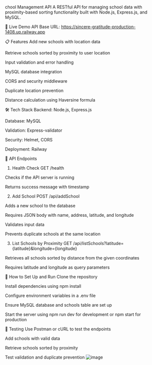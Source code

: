 chool Management API
A RESTful API for managing school data with proximity-based sorting functionality built with Node.js, Express.js, and MySQL.

🚀 Live Demo
API Base URL: https://sincere-gratitude-production-1408.up.railway.app

📋 Features
Add new schools with location data

Retrieve schools sorted by proximity to user location

Input validation and error handling

MySQL database integration

CORS and security middleware

Duplicate location prevention

Distance calculation using Haversine formula

🛠️ Tech Stack
Backend: Node.js, Express.js

Database: MySQL

Validation: Express-validator

Security: Helmet, CORS

Deployment: Railway

📡 API Endpoints
1. Health Check
GET /health

Checks if the API server is running

Returns success message with timestamp

2. Add School
POST /api/addSchool

Adds a new school to the database

Requires JSON body with name, address, latitude, and longitude

Validates input data

Prevents duplicate schools at the same location

3. List Schools by Proximity
GET /api/listSchools?latitude={latitude}&longitude={longitude}

Retrieves all schools sorted by distance from the given coordinates

Requires latitude and longitude as query parameters

🔧 How to Set Up and Run
Clone the repository

Install dependencies using npm install

Configure environment variables in a .env file

Ensure MySQL database and schools table are set up

Start the server using npm run dev for development or npm start for production

🧪 Testing
Use Postman or cURL to test the endpoints

Add schools with valid data

Retrieve schools sorted by proximity

Test validation and duplicate prevention
![image](https://github.com/user-attachments/assets/e7a852dd-d368-40df-ab85-c2da88c7c5c7)


